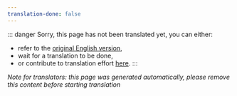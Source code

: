 ```yaml
---
translation-done: false
---
```

::: danger
Sorry, this page has not been translated yet, you can either:
- refer to the [original English version](<..\..\..\fr\support\exceptions.md>),
- wait for a translation to be done,
- or contribute to translation effort [here](https://github.com/bsmg/wiki).
:::

_Note for translators: this page was generated automatically, please remove this content before starting translation_
